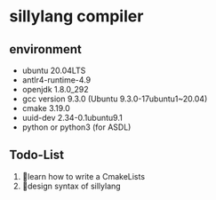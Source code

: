 # sillylang compiler

## environment
* ubuntu 20.04LTS
* antlr4-runtime-4.9
* openjdk 1.8.0_292
* gcc version 9.3.0 (Ubuntu 9.3.0-17ubuntu1~20.04)
* cmake 3.19.0
* uuid-dev 2.34-0.1ubuntu9.1
* python or python3 (for ASDL)

## Todo-List
1. 🦝learn how to write a CmakeLists
2. 🐨design syntax of sillylang